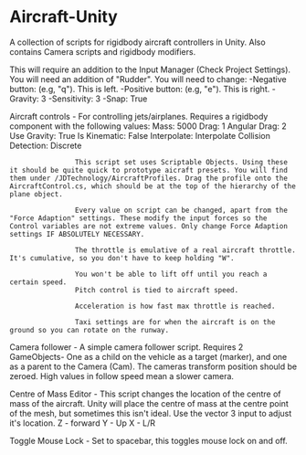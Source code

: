 # Aircraft-Unity
A collection of scripts for rigidbody aircraft controllers in Unity. Also contains Camera scripts and rigidbody modifiers.

This will require an addition to the Input Manager (Check Project Settings).
You will need an addition of "Rudder". You will need to change:
-Negative button: (e.g, "q"). This is left.
-Positive button: (e.g, "e"). This is right.
-Gravity: 3
-Sensitivity: 3
-Snap: True


Aircraft controls - For controlling jets/airplanes. Requires a rigidbody component with the following values:
                        Mass: 5000
                        Drag: 1
                        Angular Drag: 2
                        Use Gravity: True
                        Is Kinematic: False
                        Interpolate: Interpolate
                        Collision Detection: Discrete

                    This script set uses Scriptable Objects. Using these it should be quite quick to prototype aicraft presets. You will find them under /JDTechnology/AircraftProfiles. Drag the profile onto the AircraftControl.cs, which should be at the top of the hierarchy of the plane object.

                    Every value on script can be changed, apart from the "Force Adaption" settings. These modify the input forces so the Control variables are not extreme values. Only change Force Adaption settings IF ABSOLUTELY NECESSARY. 

                    The throttle is emulative of a real aircraft throttle. It's cumulative, so you don't have to keep holding "W". 

                    You won't be able to lift off until you reach a certain speed.
                    Pitch control is tied to aircraft speed.

                    Acceleration is how fast max throttle is reached.

                    Taxi settings are for when the aircraft is on the ground so you can rotate on the runway.



Camera follower - A simple camera follower script. 
                    Requires 2 GameObjects- One as a child on the vehicle as a target (marker), and one as a parent to the Camera (Cam). 
                    The cameras transform position should be zeroed.
                    High values in follow speed mean a slower camera.




Centre of Mass Editor - This script changes the location of the centre of mass of the aircraft. Unity will place the centre of mass at the centre point of the mesh,
                            but sometimes this isn't ideal. Use the vector 3 input to adjust it's location.
                            Z - forward
                            Y - Up
                            X - L/R



Toggle Mouse Lock - Set to spacebar, this toggles mouse lock on and off. 

